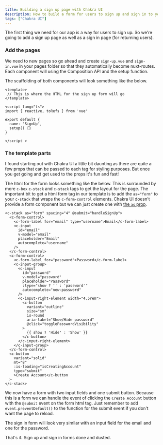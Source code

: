 ```yaml
---
title: Building a sign up page with Chakra UI
description: How to build a form for users to sign up and sign in to your app with Chakra UI
tags: ["Chakra UI"]
---
```


The first thing we need for our app is a way for users to sign up. So we're going to add a sign up page as well as a sign in page (for returning users).

### Add the pages

We need to new pages so go ahead and create `sign-up.vue` and `sign-in.vue` in your pages folder so that they automatically become nuxt-routes. Each component will using the Composition API and the setup function.

The scaffolding of both components will look something like the below.

```js[sign-up.vue]
<template>
 // This is where the HTML for the sign up form will go
</template>

<script lang="ts">
import { reactive, toRefs } from 'vue'

export default {
  name: 'SignUp',
  setup() {}
}

</script >
```

### The template parts

I found starting out with Chakra UI a little bit daunting as there are quite a few props that can be passed to each tag for styling purposes. But once you get going and get used to the props it's fun and fast!

The html for the form looks something like the below. This is surrounded by more `c-box` `c-stack` and `c-stack` tags to get the layout for the page. The important bit to get a html form tag in our template is to add the `as="form"` to your `c-stack` that wraps the `c-form-control` elements. Chakra UI doesn't provide a form component but we can just create one with [the `as` prop](https://vue.chakra-ui.com/style-props).

```html[sign-up.vue]
<c-stack as="form" spacing="4" @submit="handleSignUp">
  <c-form-control>
    <c-form-label for="email" type="username">Email</c-form-label>
    <c-input
      id="email"
      v-model="email"
      placeholder="Email"
      autocomplete="username"
    />
  </c-form-control>
  <c-form-control>
    <c-form-label for="password">Password</c-form-label>
    <c-input-group>
      <c-input
        id="password"
        v-model="password"
        placeholder="Password"
        :type="show ? '' : 'password'"
        autocomplete="new-password"
      />
      <c-input-right-element width="4.5rem">
        <c-button
          variant="outline"
          size="sm"
          is-round
          aria-label="Show/Hide password"
          @click="togglePasswordVisibility"
        >
          {{ show ? 'Hide' : 'Show' }}
        </c-button>
      </c-input-right-element>
    </c-input-group>
  </c-form-control>
  <c-button
    variant="solid"
    mt="8"
    :is-loading="isCreatingAccount"
    type="submit"
    >Create Account</c-button
  >
</c-stack>
```

We now have a form with two input fields and one submit button. Because this is a form we can handle the event of clicking the `Create Account` button with the `@submit` event on the form html tag. Just remember to add `event.preventDefault()` to the function for the submit event if you don't want the page to reload.

The sign in form will look very similar with an input field for the email and one for the password.

That's it. Sign up and sign in forms done and dusted.
